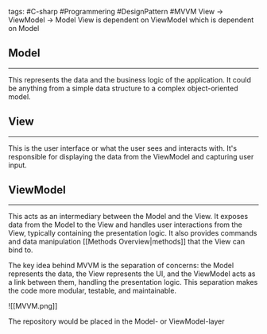 tags: #C-sharp #Programmering #DesignPattern #MVVM
View -> ViewModel -> Model
View is dependent on ViewModel which is dependent on Model
## Model
---
This represents the data and the business logic of the application. It could be anything from a simple data structure to a complex object-oriented model.

## View
---
This is the user interface or what the user sees and interacts with. It's responsible for displaying the data from the ViewModel and capturing user input.

## ViewModel
---
This acts as an intermediary between the Model and the View. It exposes data from the Model to the View and handles user interactions from the View, typically containing the presentation logic. It also provides commands and data manipulation [[Methods Overview|methods]] that the View can bind to.

The key idea behind MVVM is the separation of concerns: the Model represents the data, the View represents the UI, and the ViewModel acts as a link between them, handling the presentation logic. This separation makes the code more modular, testable, and maintainable.

![[MVVM.png]]

The repository would be placed in the Model- or ViewModel-layer